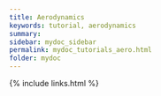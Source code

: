 ```yaml
---
title: Aerodynamics
keywords: tutorial, aerodynamics
summary: 
sidebar: mydoc_sidebar
permalink: mydoc_tutorials_aero.html
folder: mydoc
---
```



{% include links.html %}
